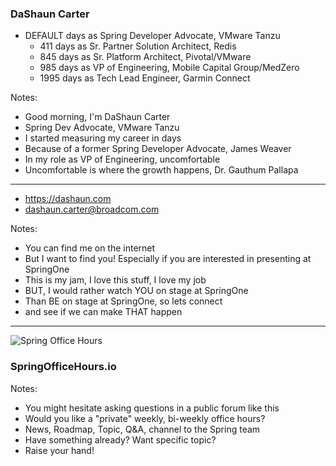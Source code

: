 ### DaShaun Carter

- <span id="the-number-of-days">DEFAULT</span> days as Spring Developer Advocate, VMware Tanzu
    - 411 days as Sr. Partner Solution Architect, Redis <!-- .element: class="fragment" -->
    - 845 days as Sr. Platform Architect, Pivotal/VMware <!-- .element: class="fragment" -->
    - 985 days as VP of Engineering, Mobile Capital Group/MedZero <!-- .element: class="fragment" -->
    - 1995 days as Tech Lead Engineer, Garmin Connect <!-- .element: class="fragment" -->

Notes:
- Good morning, I'm DaShaun Carter
- Spring Dev Advocate, VMware Tanzu
- I started measuring my career in days
- Because of a former Spring Developer Advocate, James Weaver
- In my role as VP of Engineering, uncomfortable
- Uncomfortable is where the growth happens, Dr. Gauthum Pallapa

---

- https://dashaun.com 
- dashaun.carter@broadcom.com

Notes:
- You can find me on the internet
- But I want to find you! Especially if you are interested in presenting at SpringOne
- This is my jam, I love this stuff, I love my job
- BUT, I would rather watch YOU on stage at SpringOne
- Than BE on stage at SpringOne, so lets connect
- and see if we can make THAT happen

---

![Spring Office Hours](images/spring-office-hours-blank.png)

### SpringOfficeHours.io

Notes:
- You might hesitate asking questions in a public forum like this
- Would you like a "private" weekly, bi-weekly office hours?
- News, Roadmap, Topic, Q&A, channel to the Spring team
- Have something already? Want specific topic?
- Raise your hand!